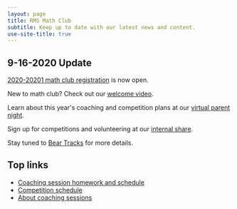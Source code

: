 ```yaml
---
layout: page
title: RMS Math Club
subtitle: Keep up to date with our latest news and content.
use-site-title: true
---
```


## 9-16-2020 Update

[2020-20201 math club registration](http://rmsptsa.org/Packet/MathClubReg) is now open.

New to math club? Check out our [welcome video](https://www.youtube.com/watch?v=HP58Q_IAsq8).

Learn about this year's coaching and competition plans at our [virtual parent night](https://www.youtube.com/channel/UCd3ci6LTAvffke7SYgv1N8A).

Sign up for competitions and volunteering at our [internal share](https://rmsptsa.sharepoint.com/sites/MathClub).

Stay tuned to [Bear Tracks](https://emailoctopus.com/lists/b1bc567a-d35d-11ea-a3d0-06b4694bee2a/forms/subscribe) for more details.

## Top links

- <a href="/schedule">Coaching session homework and schedule</a>
- <a href="/competitions">Competition schedule</a>
- <a href="/sessions">About coaching sessions</a>
